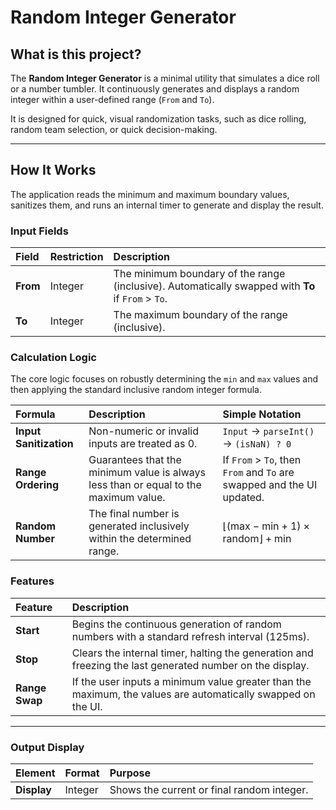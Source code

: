 # Random Integer Generator

## What is this project?

The **Random Integer Generator** is a minimal utility that simulates a dice roll or a number tumbler. It continuously generates and displays a random integer within a user-defined range (`From` and `To`).

It is designed for quick, visual randomization tasks, such as dice rolling, random team selection, or quick decision-making.

---

## How It Works

The application reads the minimum and maximum boundary values, sanitizes them, and runs an internal timer to generate and display the result.

### Input Fields

| Field | Restriction | Description |
| :--- | :--- | :--- |
| **From** | Integer | The minimum boundary of the range (inclusive). Automatically swapped with **To** if `From` > `To`. |
| **To** | Integer | The maximum boundary of the range (inclusive). |

### Calculation Logic

The core logic focuses on robustly determining the `min` and `max` values and then applying the standard inclusive random integer formula.

| Formula | Description | Simple Notation |
| :--- | :--- | :--- |
| **Input Sanitization** | Non-numeric or invalid inputs are treated as 0. | `Input` -> `parseInt()` -> `(isNaN) ? 0` |
| **Range Ordering** | Guarantees that the minimum value is always less than or equal to the maximum value. | If `From` > `To`, then `From` and `To` are swapped and the UI updated. |
| **Random Number** | The final number is generated inclusively within the determined range. | $\lfloor (\text{max} - \text{min} + 1) \times \text{random} \rfloor + \text{min}$ |

### Features

| Feature | Description |
| :--- | :--- |
| **Start** | Begins the continuous generation of random numbers with a standard refresh interval (125ms). |
| **Stop** | Clears the internal timer, halting the generation and freezing the last generated number on the display. |
| **Range Swap** | If the user inputs a minimum value greater than the maximum, the values are automatically swapped on the UI. |

---

### Output Display

| Element | Format | Purpose |
| :--- | :--- | :--- |
| **Display** | Integer | Shows the current or final random integer. |
